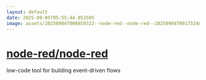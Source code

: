 ```yaml
---
layout: default
date: 2025-09-05T05:55:44.852505
image: assets/20250904T000859322--node-red--node-red--20250904T001752484--cropped.png
---
```


# [node-red/node-red](https://github.com/node-red/node-red)

low-code tool for building event-driven flows
